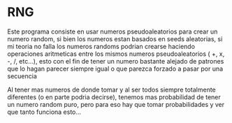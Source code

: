 # RNG
Este programa consiste en usar numeros pseudoaleatorios para crear un numero random, si bien los numeros estan basados en seeds aleatorias, si mi teoria no falla los numeros randoms
podrian crearse haciendo operaciones aritmeticas entre los mismos numeros pseudoaleatorios ( +, x, -, /, etc...), esto con el fin de tener un numero bastante alejado de patrones que 
lo hagan parecer siempre igual o que parezca forzado a pasar por una secuencia

Al tener mas numeros de donde tomar y al ser todos siempre totalmente diferentes (o en parte podria decirse), tenemos mas probabilidad de tener un numero random puro, pero para eso
hay que tomar probabilidades y ver que tanto funciona esto...